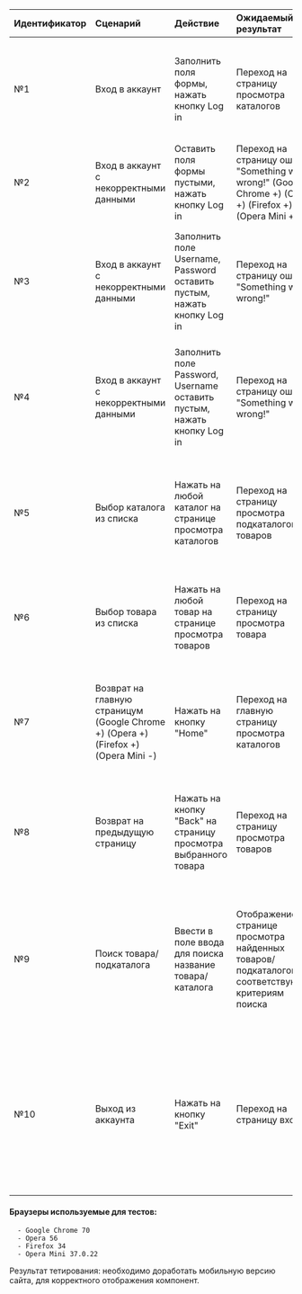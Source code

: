 |Идентификатор|Сценарий|Действие|Ожидаемый результат|Фактический результат| Оценка|
|:---|:---|:---|:---|:---|:---|
|№1|Вход в аккаунт|Заполнить поля формы, нажать кнопку Log in|Переход на страницу просмотра каталогов |Переход на страницу просмотра каталогов (Google Chrome +) (Opera +) (Firefox +) (Opera Mini +)|100%|
|№2|Вход в аккаунт с некорректными данными|Оставить поля формы пустыми, нажать кнопку Log in|Переход на страницу ошибки "Something went wrong!" (Google Chrome +) (Opera +) (Firefox +) (Opera Mini +)|Переход на страницу ошибки "Something went wrong!"|100%|
|№3|Вход в аккаунт с некорректными данными|Заполнить поле Username, Password оставить пустым, нажать кнопку Log in|Переход на страницу ошибки "Something went wrong!"|Переход на страницу ошибки "Something went wrong! (Google Chrome +) (Opera +) (Firefox +) (Opera Mini +)"|100%|
|№4|Вход в аккаунт с некорректными данными|Заполнить поле Password, Username оставить пустым, нажать кнопку Log in|Переход на страницу ошибки "Something went wrong!"|Переход на страницу ошибки "Something went wrong! (Google Chrome +) (Opera +) (Firefox +) (Opera Mini +)"|100%|
|№5|Выбор каталога из списка| Нажать на любой каталог на странице просмотра каталогов |Переход на страницу просмотра подкаталогов/товаров|При большом числе запросов, падает 500 ошибка (Google Chrome +) (Opera +) (Firefox +) (Opera Mini +)|80%|
|№6|Выбор товара из списка| Нажать на любой товар на странице просмотра товаров |Переход на страницу просмотра товара|Переход на страницу просмотра товара (Google Chrome +) (Opera +) (Firefox +) (Opera Mini +)|100%|
|№7|Возврат на главную страницум (Google Chrome +) (Opera +) (Firefox +) (Opera Mini -)| Нажать на кнопку "Home"|Переход на главную страницу просмотра каталогов|В мобильной версии DropDown Menu не открывается, следовательно перейти на домашнюю страницу невозможно|60%|
|№8|Возврат на предыдущую страницу| Нажать на кнопку "Back" на страницу просмотра выбранного товара|Переход на страницу просмотра товаров|Переход на страницу просмотра товаров (Google Chrome +) (Opera +) (Firefox +) (Opera Mini +)|100%|
|№9|Поиск товара/подкаталога| Ввести в поле ввода для поиска название товара/каталога|Отображение на странице просмотра найденных товаров/подкаталогов, соответствующих критериям поиска|В мобильной версии DropDown Menu не открывается, следовательно искать товары невозможно. (Google Chrome +) (Opera +) (Firefox +) (Opera Mini -) |60%|
|№10|Выход из аккаунта| Нажать на кнопку "Exit"|Переход на страницу входа|В мобильной версии DropDown Menu не открывается, следовательно нажать на кнопку "Exit" невозможно (Google Chrome +) (Opera +) (Firefox +) (Opera Mini -)|60%|

#### Браузеры используемые для тестов:
      - Google Chrome 70 
      - Opera 56
      - Firefox 34
      - Opera Mini 37.0.22
      
Результат тетирования: необходимо доработать мобильную версию сайта, для корректного отображения компонент. 
